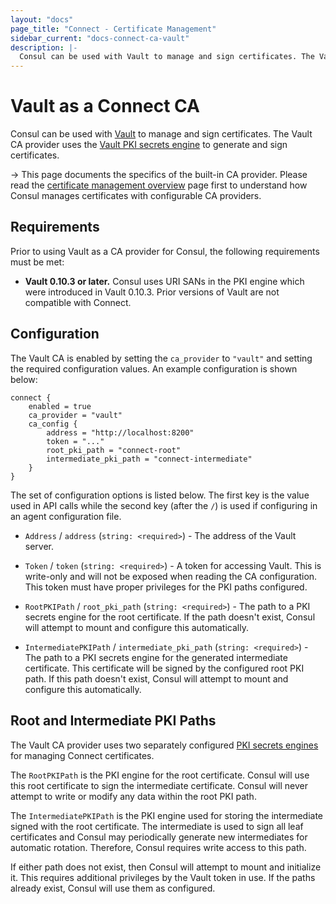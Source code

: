 ```yaml
---
layout: "docs"
page_title: "Connect - Certificate Management"
sidebar_current: "docs-connect-ca-vault"
description: |-
  Consul can be used with Vault to manage and sign certificates. The Vault CA provider uses the Vault PKI secrets engine to generate and sign certificates.
---
```


# Vault as a Connect CA

Consul can be used with [Vault](https://www.vaultproject.io) to
manage and sign certificates.
The Vault CA provider uses the
[Vault PKI secrets engine](https://www.vaultproject.io/docs/secrets/pki/index.html)
to generate and sign certificates.

-> This page documents the specifics of the built-in CA provider.
Please read the [certificate management overview](/docs/connect/ca.html)
page first to understand how Consul manages certificates with configurable
CA providers.

## Requirements

Prior to using Vault as a CA provider for Consul, the following requirements
must be met:

* **Vault 0.10.3 or later.** Consul uses URI SANs in the PKI engine which
  were introduced in Vault 0.10.3. Prior versions of Vault are not
  compatible with Connect.

## Configuration

The Vault CA is enabled by setting the `ca_provider` to `"vault"` and
setting the required configuration values. An example configuration
is shown below:

```hcl
connect {
    enabled = true
    ca_provider = "vault"
    ca_config {
        address = "http://localhost:8200"
        token = "..."
        root_pki_path = "connect-root"
        intermediate_pki_path = "connect-intermediate"
    }
}
```

The set of configuration options is listed below. The
first key is the value used in API calls while the second key (after the `/`)
is used if configuring in an agent configuration file.

* `Address` / `address` (`string: <required>`) - The address of the Vault
  server.

* `Token` / `token` (`string: <required>`) - A token for accessing Vault.
  This is write-only and will not be exposed when reading the CA configuration.
  This token must have proper privileges for the PKI paths configured.

* `RootPKIPath` / `root_pki_path` (`string: <required>`) - The path to
  a PKI secrets engine for the root certificate. If the path doesn't
  exist, Consul will attempt to mount and configure this automatically.

* `IntermediatePKIPath` / `intermediate_pki_path` (`string: <required>`) -
  The path to a PKI secrets engine for the generated intermediate certificate.
  This certificate will be signed by the configured root PKI path. If this
  path doesn't exist, Consul will attempt to mount and configure this
  automatically.

## Root and Intermediate PKI Paths

The Vault CA provider uses two separately configured
[PKI secrets engines](https://www.vaultproject.io/docs/secrets/pki/index.html)
for managing Connect certificates.

The `RootPKIPath` is the PKI engine for the root certificate. Consul will
use this root certificate to sign the intermediate certificate. Consul will
never attempt to write or modify any data within the root PKI path.

The `IntermediatePKIPath` is the PKI engine used for storing the intermediate
signed with the root certificate. The intermediate is used to sign all leaf
certificates and Consul may periodically generate new intermediates for
automatic rotation. Therefore, Consul requires write access to this path.

If either path does not exist, then Consul will attempt to mount and
initialize it. This requires additional privileges by the Vault token in use.
If the paths already exist, Consul will use them as configured.

